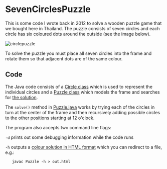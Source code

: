 # SevenCirclesPuzzle

This is some code I wrote back in 2012 to solve a wooden puzzle game that we bought here in Thailand.  The puzzle consists of seven circles and each circle has six coloured dots around the outside (see the image below).

![circlepuzzle](https://cloud.githubusercontent.com/assets/4344677/7930702/c8b89d76-0934-11e5-8fc9-ee62bc152b38.jpg)

To solve the puzzle you must place all seven circles into the frame and rotate them so that adjacent dots are of the same colour.

## Code

The Java code consists of a [Circle class](https://github.com/Tominator2/SevenCirclesPuzzle/blob/master/Circle.java) which is used to represent the individual circles and a [Puzzle class](https://github.com/Tominator2/SevenCirclesPuzzle/blob/master/Puzzle.java) which models the frame and searches for [the solution](https://github.com/Tominator2/SevenCirclesPuzzle/blob/master/solution.txt).

The `solve()` method in [Puzzle.java](https://github.com/Tominator2/SevenCirclesPuzzle/blob/master/Puzzle.java) works by trying each of the circles in turn at the center of the frame and then recursively adding possible circles to the other positions starting at 12 o'clock.

The program also accepts two command line flags:

  `-d` prints out some debugging information while the code runs
  
  `-h` outputs a [colour solution in HTML format](https://github.com/Tominator2/SevenCirclesPuzzle/blob/master/out.html) which you can redirect to a file, e.g.:
  
       javac Puzzle -h > out.html






